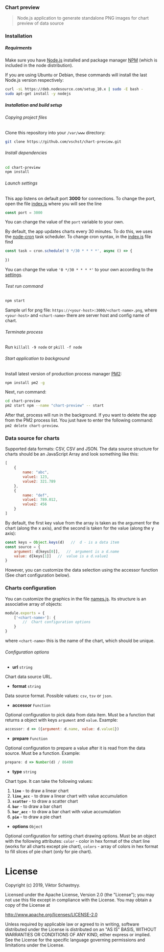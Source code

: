 ### Chart preview

> Node.js application to generate standalone PNG images for chart preview of data source

### Installation

##### Requirments
Make sure you have [Node.js](https://nodejs.org) installed and package manager [NPM](https://www.npmjs.com/) (which is included in the node distribution).

If you are using Ubuntu or Debian, these commands will install the last Node.js version respectively:
```bash
curl -sL https://deb.nodesource.com/setup_10.x | sudo -E bash -
sudo apt-get install -y nodejs
````

##### Installation and build setup
###### Copying project files
Clone this repository into your `/var/www` directory:
```bash
git clone https://github.com/vschst/chart-preview.git
```

###### Install dependencies
```bash
cd chart-preview
npm install
```

###### Launch settings
This app listens on default port **3000** for connections.
To change the port, open the file [index.js](index.js) where you will see the line
```js
const port = 3000
```
You can change the value of the `port` variable to your own.

By default, the app updates charts every 30 minutes.
To do this, we uses the [node-cron](https://www.npmjs.com/package/node-cron) task scheduler.
To change cron syntax, in the [index.js](index.js) file find
```js
const task = cron.schedule('0 */30 * * * *', async () => {
    
})
```
You can change the value `'0 */30 * * * *'` to your own according to the [settings](https://www.npmjs.com/package/node-cron#allowed-fields).

###### Test run command
```bash
npm start
```
Sample url for png file: `https://<your-host>:3000/<chart-name>.png`, where `<your-host>` and `<chart-name>` there are server host and config name of chart.

###### Terminate process
Run `killall -9 node` or `pkill -f node`

###### Start application to background
Install latest version of production process manager [PM2](http://pm2.keymetrics.io/):
```bash
npm install pm2 -g
```
Next, run command:
```bash
cd chart-preview
pm2 start npm --name "chart-preview" -- start
```
After that, process will run in the background. If you want to delete the app from the PM2 process list. You just have to enter the following command: `pm2 delete chart-preview`.

### Data source for charts
Supported data formats: CSV, CSV and JSON.
The data source structure for charts should be an JavaScript Array and look something like this:
```js
[
    {
        name: "abc",
        value1: 123,
        value2: 321.789
    }, 
    {
        name: "def",
        value1: 789.012,
        value2: 456
    }
]
```

By default, the first key value from the array is taken as the argument for the chart (along the x axis), and the second is taken for the value (along the y axis):
```js
const keys = Object.keys(d)   //  d - is a data item
const source = {
    argument: d[keys[0]],   //  argument is a d.name
    value: d[keys[1]]   //  value is a d.value1
}
```
However, you can customize the data selection using the accessor function (See chart configuration below).

### Charts configuration
You can customize the graphics in the file [names.js](charts/names.js).
Its structure is an associative array of objects:
```js
module.exports = {
    ['<chart-name>']: {
        //  Chart configuration options
    }
}
```
where `<chart-name>` this is the name of the chart, which should be unique.

###### Configuration options
- **url** `string` 

Chart data source URL.

- **format** `string`

Data source format. Possible values: `csv`, `tsv` or `json`.

- **accessor** `Function`

Optional configuration to pick data from data item.
Must be a function that returns a object with keys `argument` and `value`.
Example: 
```js
accessor: d => ({argument: d.name, value: d.value1})
```

- **prepare** `Function`

Optional configuration to prepare a value after it is read from the data source.
Must be a function. Example:
```js
prepare: d => Number(d) / 86400
```

- **type** `string`

Chart type. It can take the following values:
   1. **`line`** - to draw a linear chart
   2. **`line_acc`** - to draw a linear chart with value accumulation
   3. **`scatter`** - to draw a scatter chart
   4. **`bar`** - to draw a bar chart
   5. **`bar_acc`** - to draw a bar chart with value accumulation
   6. **`pie`** - to draw a pie chart
   
- **options** `Object`

Optional configuration for setting chart drawing options.
Must be an object with the following attributes: `color` - color in hex format of the chart line (works for all charts except pie chart), `colors` - array of colors in hex format to fill slices of pie chart (only for pie chart).

# License
Copyright (c) 2019, Viktor Schastnyy.

Licensed under the Apache License, Version 2.0 (the "License");
you may not use this file except in compliance with the License.
You may obtain a copy of the License at

   http://www.apache.org/licenses/LICENSE-2.0

Unless required by applicable law or agreed to in writing, software
distributed under the License is distributed on an "AS IS" BASIS,
WITHOUT WARRANTIES OR CONDITIONS OF ANY KIND, either express or implied.
See the License for the specific language governing permissions and
limitations under the License.
